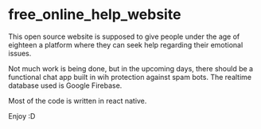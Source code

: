 # free_online_help_website
This open source website is supposed to give people under the age of eighteen a platform where they can seek help regarding their emotional issues.

Not much work is being done, but in the upcoming days, there should be a functional chat app built in wih protection against spam bots. The realtime database used is Google Firebase.

Most of the code is written in react native.

Enjoy :D
